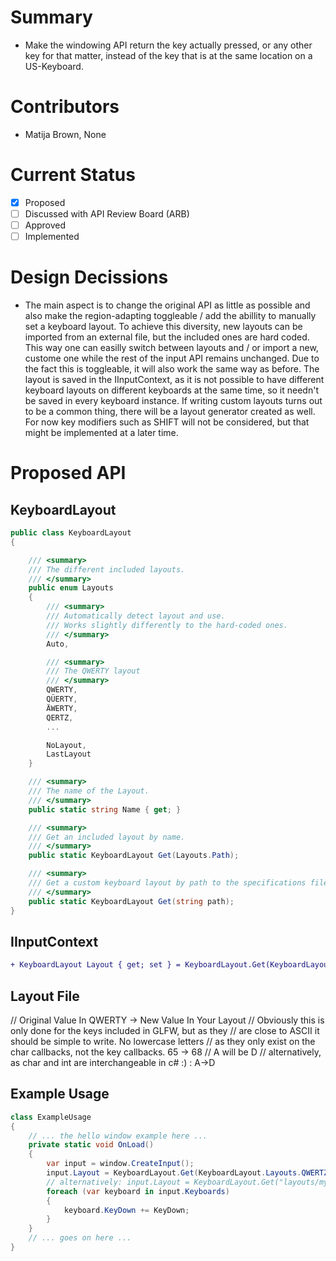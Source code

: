 # Summary
- Make the windowing API return the key actually pressed, or any other key for that matter, instead of the key that is at
the same location on a US-Keyboard.

# Contributors
- Matija Brown, None

# Current Status
- [x] Proposed
- [ ] Discussed with API Review Board (ARB)
- [ ] Approved
- [ ] Implemented

# Design Decissions
- The main aspect is to change the original API as little as possible and also make the region-adapting
toggleable / add the abillity to manually set a keyboard layout. To achieve this diversity,
new layouts can be imported from an external file, but the included ones are hard coded. This way one can easilly switch between
layouts and / or import a new, custome one while the rest of the input API remains unchanged. Due to the fact this is toggleable,
it will also work the same way as before. The layout is saved in the IInputContext, as it is not possible to have different
keyboard layouts on different keyboards at the same time, so it needn't be saved in every keyboard instance. If writing custom layouts
turns out to be a common thing, there will be a layout generator created as well. For now key modifiers such as SHIFT will not be
considered, but that might be implemented at a later time.

# Proposed API

## KeyboardLayout
```cs
public class KeyboardLayout
{

    /// <summary>
    /// The different included layouts.
    /// </summary>
    public enum Layouts
    {
        /// <summary>
        /// Automatically detect layout and use.
        /// Works slightly differently to the hard-coded ones.
        /// </summary>
        Auto,

        /// <summary>
        /// The QWERTY layout
        /// </summary>
        QWERTY,
        QÜERTY,
        ÄWERTY,
        QERTZ,
        ...

        NoLayout,
        LastLayout
    }

    /// <summary>
    /// The name of the Layout.
    /// </summary>
    public static string Name { get; }

    /// <summary>
    /// Get an included layout by name.
    /// </summary>
    public static KeyboardLayout Get(Layouts.Path);

    /// <summary>
    /// Get a custom keyboard layout by path to the specifications file.
    /// </summary>
    public static KeyboardLayout Get(string path);
}
```

## IInputContext
```diff
+ KeyboardLayout Layout { get; set } = KeyboardLayout.Get(KeyboardLayout.Layouts.Auto)
```

## Layout File
// Original Value In QWERTY -> New Value In Your Layout
// Obviously this is only done for the keys included in GLFW, but as they
// are close to ASCII it should be simple to write. No lowercase letters
// as they only exist on the char callbacks, not the key callbacks.
65 -> 68 // A will be D
// alternatively, as char and int are interchangeable in c# :) :
A->D

## Example Usage
```cs
class ExampleUsage
{
    // ... the hello window example here ...
    private static void OnLoad()
    {
        var input = window.CreateInput();
        input.Layout = KeyboardLayout.Get(KeyboardLayout.Layouts.QWERTZ);
        // alternatively: input.Layout = KeyboardLayout.Get("layouts/mySpecialAndGreatLayoutThatCuresCancer.txtOrWhateverIdontKnowYet");
        foreach (var keyboard in input.Keyboards)
        {
            keyboard.KeyDown += KeyDown;
        }
    }
    // ... goes on here ...
}
```